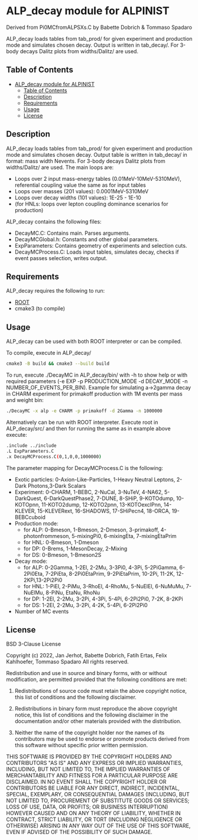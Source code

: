 ALP_decay module for ALPINIST
=============================

Derived from Pi0MCfromALPSXs.C by Babette Dobrich & Tommaso Spadaro

ALP_decay loads tables from tab_prod/ for given experiment and production mode and simulates chosen decay. Output is written in tab_decay/. For 3-body decays Dalitz plots from widths/Dalitz/ are used.

Table of Contents
-----------------

- [ALP\_decay module for ALPINIST](#alp_decay-module-for-alpinist)
  - [Table of Contents](#table-of-contents)
  - [Description](#description)
  - [Requirements](#requirements)
  - [Usage](#usage)
  - [License](#license)


Description
-----------
ALP_decay loads tables from tab_prod/ for given experiment and production mode and simulates chosen decay. Output table is written in tab_decay/ in format: mass width Nevents. For 3-body decays Dalitz plots from widths/Dalitz/ are used.
The main loops are:
  * Loops over 2 input mass-energy tables (0.01MeV-10MeV-5310MeV), referential coupling value the same as for input tables
  * Loops over masses (201 values): 0.0001MeV-5310MeV
  * Loops over decay widths (101 values): 1E-25 - 1E-10
  * (for HNLs: loops over lepton coupling dominance scenarios for production)

ALP_decay contains the following files:
  * DecayMC.C: Contains main. Parses arguments.
  * DecayMCGlobal.h: Constants and other global parameters.
  * ExpParameters: Contains geometry of experiments and selection cuts.
  * DecayMCProcess.C: Loads input tables, simulates decay, checks if event passes selection, writes output.

Requirements
------------
ALP_decay requires the following to run:

  * [ROOT][ROOT]
  * cmake3 (to compile)


Usage
-----
ALP_decay can be used with both ROOT interpreter or can be compiled.

To compile, execute in ALP_decay/

```sh
cmake3 -B build && cmake3 --build build
```

To run, execute ./DecayMC in ALP_decay/bin/ with -h to show help or with required parameters (-e EXP -p PRODUCTION_MODE -d DECAY_MODE -n NUMBER_OF_EVENTS_PER_BIN). Example for simulating a->2gamma decay in CHARM experiment for primakoff production with 1M events per mass and weight bin:

```sh
./DecayMC -x alp -e CHARM -p primakoff -d 2Gamma -n 1000000
```

Alternatively can be run with ROOT interpreter. Execute root in ALP_decay/src/ and then for running the same as in example above execute:
```sh
.include ../include
.L ExpParameters.C
.x DecayMCProcess.C(0,1,0,0,1000000)
```

The parameter mapping for DecayMCProcess.C is the following:
  * Exotic particles: 0-Axion-Like-Particles, 1-Heavy Neutral Leptons, 2-Dark Photons,3-Dark Scalars
  * Experiment: 0-CHARM, 1-BEBC, 2-NuCal, 3-NuTeV, 4-NA62, 5-DarkQuest, 6-DarkQuestPhase2, 7-DUNE, 8-SHiP, 9-KOTOdump, 10-KOTOpnn, 11-KOTO2dump, 12-KOTO2pnn, 13-KOTOexclPnn, 14-KLEVER, 15-KLEVERext, 16-SHADOWS, 17-SHiPecn4, 18-ORCA, 19-BEBCcuboid
  * Production mode: 
    * for ALP:  0-Bmeson, 1-Bmeson, 2-Dmeson, 3-primakoff, 4-photonfrommeson, 5-mixingPi0, 6-mixingEta, 7-mixingEtaPrim
    * for HNL:  0-Bmeson, 1-Dmeson
    * for DP:   0-Brems, 1-MesonDecay, 2-Mixing
    * for DS:   0-Bmeson, 1-Bmeson2S
  * Decay mode: 
    * for ALP: 0-2Gamma, 1-2El, 2-2Mu, 3-3Pi0, 4-3Pi, 5-2PiGamma, 6-2Pi0Eta, 7-2PiEta, 8-2Pi0EtaPrim, 9-2PiEtaPrim, 10-2Pi, 11-2K, 12-2KPi,13-2Pi2Pi0
    * for HNL: 1-PiEl, 2-PiMu, 3-RhoEl, 4-RhoMu, 5-NuElEl, 6-NuMuMu, 7-NuElMu, 8-PiNu, EtaNu, RhoNu
    * for DP: 1-2El, 2-2Mu, 3-2Pi, 4-3Pi, 5-4Pi, 6-2Pi2Pi0, 7-2K, 8-2KPi
    * for DS: 1-2El, 2-2Mu, 3-2Pi, 4-2K, 5-4Pi, 6-2Pi2Pi0
  * Number of MC events


License
-------

BSD 3-Clause License

Copyright (c) 2022, Jan Jerhot, Babette Dobrich, Fatih Ertas, Felix Kahlhoefer, Tommaso Spadaro
All rights reserved.

Redistribution and use in source and binary forms, with or without
modification, are permitted provided that the following conditions are met:

1. Redistributions of source code must retain the above copyright notice, this
   list of conditions and the following disclaimer.

2. Redistributions in binary form must reproduce the above copyright notice,
   this list of conditions and the following disclaimer in the documentation
   and/or other materials provided with the distribution.

3. Neither the name of the copyright holder nor the names of its
   contributors may be used to endorse or promote products derived from
   this software without specific prior written permission.

THIS SOFTWARE IS PROVIDED BY THE COPYRIGHT HOLDERS AND CONTRIBUTORS "AS IS"
AND ANY EXPRESS OR IMPLIED WARRANTIES, INCLUDING, BUT NOT LIMITED TO, THE
IMPLIED WARRANTIES OF MERCHANTABILITY AND FITNESS FOR A PARTICULAR PURPOSE ARE
DISCLAIMED. IN NO EVENT SHALL THE COPYRIGHT HOLDER OR CONTRIBUTORS BE LIABLE
FOR ANY DIRECT, INDIRECT, INCIDENTAL, SPECIAL, EXEMPLARY, OR CONSEQUENTIAL
DAMAGES (INCLUDING, BUT NOT LIMITED TO, PROCUREMENT OF SUBSTITUTE GOODS OR
SERVICES; LOSS OF USE, DATA, OR PROFITS; OR BUSINESS INTERRUPTION) HOWEVER
CAUSED AND ON ANY THEORY OF LIABILITY, WHETHER IN CONTRACT, STRICT LIABILITY,
OR TORT (INCLUDING NEGLIGENCE OR OTHERWISE) ARISING IN ANY WAY OUT OF THE USE
OF THIS SOFTWARE, EVEN IF ADVISED OF THE POSSIBILITY OF SUCH DAMAGE.

[ROOT]: https://root.cern.ch/